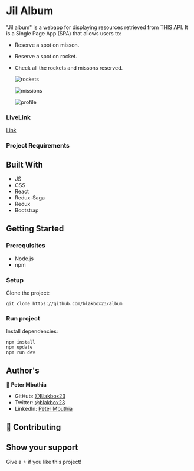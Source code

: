 # Jil Album

"Jil album" is a webapp for displaying resources retrieved from THIS API. It is a Single Page App (SPA) that allows users to:
- Reserve a spot on misson.
- Reserve a spot on rocket.
- Check all the rockets and missons reserved.

  ![rockets](./src/assets/Rockets.png)

  ![missions](./src/assets/Missions.png)
  
  ![profile](./src/assets/Profile.png)

### LiveLink
[Link](https://lighthearted-cascaron-2f0864.netlify.app/#/)

### Project Requirements


## Built With
- JS
- CSS
- React
- Redux-Saga
- Redux
- Bootstrap

## Getting Started

### Prerequisites

- Node.js
- npm

### Setup

Clone the project:

```
git clone https://github.com/blakbox23/album
```

### Run project

Install dependencies:

```
npm install
npm update
npm run dev
```

## Author's

👤 **Peter Mbuthia** 

- GitHub: [@Blakbox23](https://github.com/blakbox23) 
- Twitter: [@blakbox23](https://twitter.com/blakbox23) 
- LinkedIn: [Peter Mbuthia](https://www.linkedin.com/in/peter-mbuthia) 


## 🤝 Contributing


## Show your support

Give a ⭐️ if you like this project!

